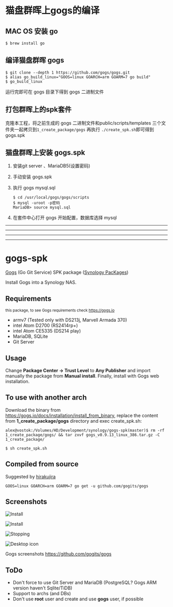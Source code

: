 # 猫盘群晖上gogs的编译
## MAC OS 安装 go
```
$ brew install go
```

## 编译猫盘群晖 gogs
```
$ git clone --depth 1 https://github.com/gogs/gogs.git
$ alias go_build_linux="GOOS=linux GOARCH=arm GOARM=7 go build"
$ go_build_linux
```
运行完即可在 gogs 目录下得到 gogs 二进制文件

## 打包群晖上的spk套件 
克隆本工程，将之前生成的 gogs 二进制文件和public/scripts/templates 三个文件夹一起拷贝到`1_create_package/gogs`
再执行 `./create_spk.sh`即可得到 gogs.spk

## 猫盘群晖上安装 gogs.spk
1. 安装git server 、MariaDB5(设置密码)
2. 手动安装 gogs.spk
3. 执行 gogs mysql.sql
	 
	 ```
	 $ cd /usr/local/gogs/gogs/scripts  
	 $ mysql -uroot -p密码  
	 MariaDB> source mysql.sql  
	 ```
4. 在套件中心打开 gogs 开始配置，数据库选择 mysql

---
---
---
---


# gogs-spk

[Gogs](https://gogs.io) (Go Git Service) SPK package ([Synology PacKages](https://www.synology.com/en-us/dsm/app_packages))

Install Gogs into a Synology NAS.

## Requirements

<sub>this package, to see Gogs requirements check https://gogs.io</sub>

* armv7 (Tested only with DS213j, Marvell Armada 370)
* intel Atom D2700 (RS2414rp+)
* intel Atom CE5335 (DS214 play)
* MariaDB, SQLite
* Git Server

## Usage

Change **Package Center -> Trust Level** to **Any Publisher** and import manually the package from **Manual install**.
Finally, install with Gogs web installation.

## To use with another arch

Download the binary from https://gogs.io/docs/installation/install_from_binary, replace the content from **1_create_package/gogs** directory and exec create_spk.sh:

```alex@vostok:/Volumes/HD/Development/synology/gogs-spk(master)$ rm -rf 1_create_package/gogs/ && tar zxvf gogs_v0.9.13_linux_386.tar.gz -C 1_create_package/```

```$ sh create_spk.sh```


## Compiled from source

Suggested by [hirakujira](https://github.com/hirakujira)

```
GOOS=linux GOARCH=arm GOARM=7 go get -u github.com/gogits/gogs
```


## Screenshots

![Install](screenshots/install2.png)

![Install](screenshots/install.png)

![Stopping](screenshots/stopping.png)

![Desktop icon](screenshots/icon.png)


Gogs screenshots
https://github.com/gogits/gogs


## ToDo

- Don't force to use Git Server and MariaDB (PostgreSQL? Gogs ARM version haven't Sqlite/TiDB)
- Support to archs (and DBs)
- Don't use **root** user and create and use **gogs** user, if possible


